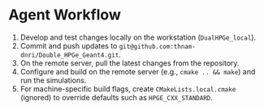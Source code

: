 # Agent Workflow

1. Develop and test changes locally on the workstation (`DualHPGe_local`).
2. Commit and push updates to `git@github.com:thnam-dnri/Double_HPGe_Geant4.git`.
3. On the remote server, pull the latest changes from the repository.
4. Configure and build on the remote server (e.g., `cmake .. && make`) and run the simulations.
5. For machine-specific build flags, create `CMakeLists.local.cmake` (ignored) to override defaults such as `HPGE_CXX_STANDARD`.
